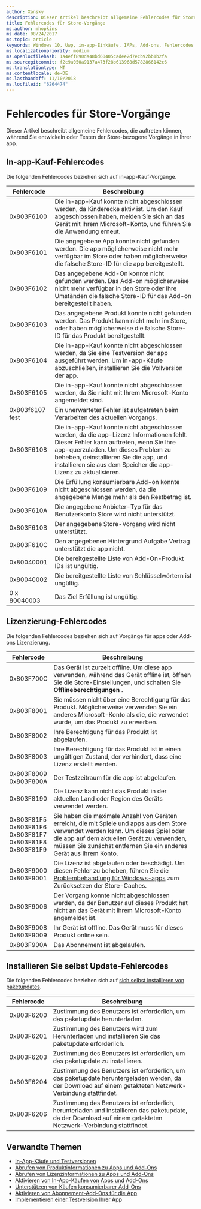 ```yaml
---
author: Xansky
description: Dieser Artikel beschreibt allgemeine Fehlercodes für Store-Vorgänge für apps und Add-ons, einschließlich der Erwerb von in-app, Lizenzierung und Installieren von Self-app-Updates.
title: Fehlercodes für Store-Vorgänge
ms.author: mhopkins
ms.date: 08/24/2017
ms.topic: article
keywords: Windows 10, Uwp, in-app-Einkäufe, IAPs, Add-ons, Fehlercodes
ms.localizationpriority: medium
ms.openlocfilehash: 1a4eff890da48bd60405cadee2d7ecb92bb1b2fa
ms.sourcegitcommit: f2c9a050a9137a473f28b613968d5782866142c6
ms.translationtype: MT
ms.contentlocale: de-DE
ms.lasthandoff: 11/10/2018
ms.locfileid: "6264474"
---
```

# <a name="error-codes-for-store-operations"></a>Fehlercodes für Store-Vorgänge

<!-- confirm whether symbolic names are defined for app developers, or do they just handle direct error code values -->

Dieser Artikel beschreibt allgemeine Fehlercodes, die auftreten können, während Sie entwickeln oder Testen der Store-bezogene Vorgänge in Ihrer app.

## <a name="in-app-purchase-error-codes"></a>In-app-Kauf-Fehlercodes

Die folgenden Fehlercodes beziehen sich auf in-app-Kauf-Vorgänge.

|  Fehlercode  |  Beschreibung  |
|--------------|---------------|
| 0x803F6100   | Die in-app-Kauf konnte nicht abgeschlossen werden, da Kinderecke aktiv ist. Um den Kauf abgeschlossen haben, melden Sie sich an das Gerät mit Ihrem Microsoft-Konto, und führen Sie die Anwendung erneut.               |
| 0x803F6101   | Die angegebene App konnte nicht gefunden werden. Die app möglicherweise nicht mehr verfügbar im Store oder haben möglicherweise die falsche Store-ID für die app bereitgestellt.     |
| 0x803F6102   | Das angegebene Add-On konnte nicht gefunden werden. Das Add-on möglicherweise nicht mehr verfügbar in den Store oder Ihre Umständen die falsche Store-ID für das Add-on bereitgestellt haben.                                               |
| 0x803F6103   | Das angegebene Produkt konnte nicht gefunden werden. Das Produkt kann nicht mehr im Store, oder haben möglicherweise die falsche Store-ID für das Produkt bereitgestellt.                                          |
| 0x803F6104   | Die in-app-Kauf konnte nicht abgeschlossen werden, da Sie eine Testversion der app ausgeführt werden. Um in-app-Käufe abzuschließen, installieren Sie die Vollversion der app.               |
| 0x803F6105   | Die in-app-Kauf konnte nicht abgeschlossen werden, da Sie nicht mit Ihrem Microsoft-Konto angemeldet sind.                                              |
| 0x803f6107 fest   | Ein unerwarteter Fehler ist aufgetreten beim Verarbeiten des aktuellen Vorgangs.                                             |
| 0x803F6108   | Die in-app-Kauf konnte nicht abgeschlossen werden, da die app-Lizenz Informationen fehlt. Dieser Fehler kann auftreten, wenn Sie Ihre app-querzuladen. Um dieses Problem zu beheben, deinstallieren Sie die app, und installieren sie aus dem Speicher die app-Lizenz zu aktualisieren.                                          |
| 0x803F6109   | Die Erfüllung konsumierbare Add-on konnte nicht abgeschlossen werden, da die angegebene Menge mehr als den Restbetrag ist.        |
| 0x803F610A   | Die angegebene Anbieter-Typ für das Benutzerkonto Store wird nicht unterstützt.                                            |
| 0x803F610B   | Der angegebene Store-Vorgang wird nicht unterstützt.                                             |
| 0x803F610C   | Den angegebenen Hintergrund Aufgabe Vertrag unterstützt die app nicht.                                             |
| 0x80040001   | Die bereitgestellte Liste von Add-On-Produkt IDs ist ungültig.                        |
| 0x80040002   | Die bereitgestellte Liste von Schlüsselwörtern ist ungültig.                   |
| 0 x 80040003   | Das Ziel Erfüllung ist ungültig.                       |

## <a name="licensing-error-codes"></a>Lizenzierung-Fehlercodes

Die folgenden Fehlercodes beziehen sich auf Vorgänge für apps oder Add-ons Lizenzierung.

|  Fehlercode  |  Beschreibung  |
|--------------|---------------|
| 0x803F700C   | Das Gerät ist zurzeit offline. Um diese app verwenden, während das Gerät offline ist, öffnen Sie die Store-Einstellungen, und schalten Sie **Offlineberechtigungen** .            |
| 0x803F8001   | Sie müssen nicht über eine Berechtigung für das Produkt. Möglicherweise verwenden Sie ein anderes Microsoft-Konto als die, die verwendet wurde, um das Produkt zu erwerben.           |
| 0x803F8002   | Ihre Berechtigung für das Produkt ist abgelaufen.           |
| 0x803F8003   | Ihre Berechtigung für das Produkt ist in einen ungültigen Zustand, der verhindert, dass eine Lizenz erstellt werden.   |
| 0x803F8009<br/>0x803F800A   | Der Testzeitraum für die app ist abgelaufen.   |
| 0x803F8190   |  Die Lizenz kann nicht das Produkt in der aktuellen Land oder Region des Geräts verwendet werden.  |
| 0x803F81F5<br/>0x803F81F6<br/>0x803F81F7<br/>0x803F81F8<br/>0x803F81F9   |  Sie haben die maximale Anzahl von Geräten erreicht, die mit Spiele und apps aus dem Store verwendet werden kann. Um dieses Spiel oder die app auf dem aktuellen Gerät zu verwenden, müssen Sie zunächst entfernen Sie ein anderes Gerät aus Ihrem Konto.  |
| 0x803F9000<br/>0x803F9001    |  Die Lizenz ist abgelaufen oder beschädigt. Um diesen Fehler zu beheben, führen Sie die [Problembehandlung für Windows-apps](https://support.microsoft.com/help/4027498/windows-run-the-troubleshooter-for-windows-apps) zum Zurücksetzen der Store-Caches.     |
| 0x803F9006    |  Der Vorgang konnte nicht abgeschlossen werden, da der Benutzer auf dieses Produkt hat nicht an das Gerät mit ihrem Microsoft-Konto angemeldet ist.            |
| 0x803F9008<br/>0x803F9009    |  Ihr Gerät ist offline. Das Gerät muss für dieses Produkt online sein.            |
| 0x803F900A    |  Das Abonnement ist abgelaufen.            |


## <a name="self-install-update-error-codes"></a>Installieren Sie selbst Update-Fehlercodes

Die folgenden Fehlercodes beziehen sich auf [sich selbst installieren von paketupdates](../packaging/self-install-package-updates.md).

|  Fehlercode  |  Beschreibung  |
|--------------|---------------|
| 0x803F6200   | Zustimmung des Benutzers ist erforderlich, um das paketupdate herunterladen.               |
| 0x803F6201   | Zustimmung des Benutzers wird zum Herunterladen und installieren Sie das paketupdate erforderlich.                                                  |
| 0x803F6203   | Zustimmung des Benutzers ist erforderlich, um das paketupdate zu installieren.                                         |
| 0x803F6204   | Zustimmung des Benutzers ist erforderlich, um das paketupdate heruntergeladen werden, da der Download auf einem getakteten Netzwerk-Verbindung stattfindet.                                             |
| 0x803F6206   | Zustimmung des Benutzers ist erforderlich, herunterladen und installieren das paketupdate, da der Download auf einem getakteten Netzwerk-Verbindung stattfindet.     |


## <a name="related-topics"></a>Verwandte Themen

* [In-App-Käufe und Testversionen](in-app-purchases-and-trials.md)
* [Abrufen von Produktinformationen zu Apps und Add-Ons](get-product-info-for-apps-and-add-ons.md)
* [Abrufen von Lizenzinformationen zu Apps und Add-Ons](get-license-info-for-apps-and-add-ons.md)
* [Aktivieren von In-App-Käufen von Apps und Add-Ons](enable-in-app-purchases-of-apps-and-add-ons.md)
* [Unterstützen von Käufen konsumierbarer Add-Ons](enable-consumable-add-on-purchases.md)
* [Aktivieren von Abonnement-Add-Ons für die App](enable-subscription-add-ons-for-your-app.md)
* [Implementieren einer Testversion Ihrer App](implement-a-trial-version-of-your-app.md)
